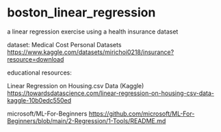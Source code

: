 # boston_linear_regression
 
a linear regression exercise using a health insurance dataset 

dataset:
Medical Cost Personal Datasets
https://www.kaggle.com/datasets/mirichoi0218/insurance?resource=download

educational resources:

Linear Regression on Housing.csv Data (Kaggle)
https://towardsdatascience.com/linear-regression-on-housing-csv-data-kaggle-10b0edc550ed

microsoft/ML-For-Beginners
https://github.com/microsoft/ML-For-Beginners/blob/main/2-Regression/1-Tools/README.md